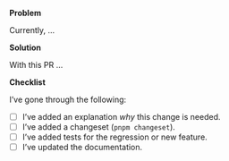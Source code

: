 **Problem**

Currently, …

**Solution**

With this PR …

**Checklist**

I’ve gone through the following:

- [ ] I’ve added an explanation _why_ this change is needed.
- [ ] I’ve added a changeset (`pnpm changeset`).
- [ ] I’ve added tests for the regression or new feature.
- [ ] I’ve updated the documentation.

<!-- See the [contributing guide](https://github.com/scalar/scalar/blob/main/CONTRIBUTING.md) for more information. -->
